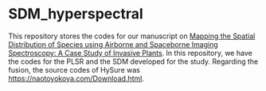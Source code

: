 # SDM_hyperspectral
This repository stores the codes for our manuscript on [Mapping the Spatial Distribution of Species using Airborne and Spaceborne Imaging Spectroscopy: A Case Study of Invasive Plants](https://doi.org/10.1016/j.rse.2024.114583). In this repository, we have the codes for the PLSR and the SDM developed for the study. 
Regarding the fusion, the source codes of HySure was https://naotoyokoya.com/Download.html. 
